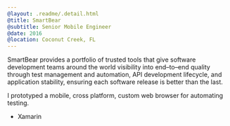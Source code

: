 ```yaml
---
@layout: .readme/.detail.html
@title: SmartBear
@subtitle: Senior Mobile Engineer
@date: 2016
@location: Coconut Creek, FL
---
```

SmartBear provides a portfolio of trusted tools that give software development
teams around the world visibility into end–to–end quality through test
management and automation, API development lifecycle, and application stability,
ensuring each software release is better than the last.

I prototyped a mobile, cross platform, custom web browser for automating testing.

- Xamarin
